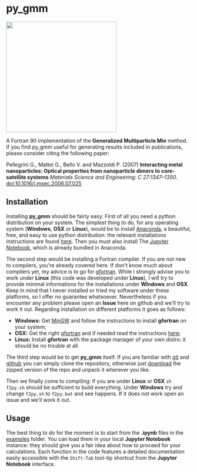 # py_gmm

<img src="https://github.com/gevero/py_gmm/blob/master/images/array.png" width="300">

A Fortran 90 implementation of the **Generalized Multiparticle Mie** method. If you find py_gmm useful for generating results included in publications, please consider citing the following paper:

Pellegrini G., Mattei G., Bello V. and Mazzoldi P. (2007) **Interacting metal nanoparticles: Optical properties from nanoparticle dimers to core-satellite systems** *Materials Science and Engineering: C 27:1347–1350*. [doi:10.1016/j.msec.2006.07.025](http://dx.doi.org/10.1016/j.msec.2006.07.025)

## Installation

Installing **py_gmm** should be fairly easy. First of all you need a python distribution on your system. The simplest thing to do, for any operating system (**Windows**, **OSX** or **Linux**), would be to install [Anaconda](https://store.continuum.io/cshop/anaconda/), a beautiful, free, and easy to use python distribution: the relevant installations instructions are found [here](http://docs.continuum.io/anaconda/install.html). Then you must also install The [Jupyter Notebook](http://ipython.org/notebook.html), which is already bundled in Anaconda.

The second step would be installing a Fortran compiler. If you are not new to compilers, you're already covered here. If don't know much about compilers yet, my advice is to go for [gfortran](https://gcc.gnu.org/wiki/GFortran). While I strongly advise you to work under **Linux** (this code was developed under **Linux**), I will try to provide minimal informations for the installations under **WIndows** and **OSX**. Keep in mind that I never installed or tried my software under these platforms, so I offer no guarantee whatsoever. Nevertheless if you encounter any problem please open an **Issue** here on github and we'll try to work it out. Regarding installation on different platforms it goes as follows:

* **Windows:** Get [MinGW](http://www.mingw.org/wiki/howto_install_the_mingw_gcc_compiler_suite) and follow the instructions to install **gfortran** on your system;
* **OSX:** Get the right [gfortran](https://gcc.gnu.org/wiki/GFortranBinaries#MacOS) and if needed read the instructions [here](https://gcc.gnu.org/wiki/GFortranBinariesMacOS);
* **Linux:** Install **gfortran** with the package manager of your own distro: it should be no trouble at all.

The third step would be to get **py_gmm** itself. If you are familiar with [git](http://git-scm.com/) and [github](https://github.com/) you can simply clone the repository, otherwise just [download](https://github.com/gevero/py_gmm/archive/master.zip) the zipped version of the repo and unpack it wherever you like.

Then we finally come to compiling: if you are under **Linux** or **OSX** `sh f2py.sh` should be sufficient to build everything. Under **Windows** try and change `f2py.sh` to `f2py.bat` and see happens. If it does not work open an issue and we'll work it out.

## Usage

The best thing to do for the moment is to start from the **.ipynb** files in the [examples](https://github.com/gevero/py_gmm/tree/master/examples) folder. You can load them in your local **Jupyter Notebook** instance: they should give you a fair idea about how to proceed for your calculations. Each function in the code features a detailed documentation easily accessible with the `Shift-Tab` tool-tip shortcut from the **Jupyter Notebook** interface.
